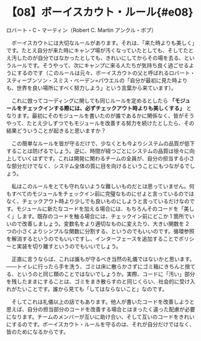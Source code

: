 # 【08】ボーイスカウト・ルール{#e08}

<div class="author">ロバート・C・マーティン（Robert C. Martin アンクル・ボブ）</div>

　ボーイスカウトには大切なルールがあります。それは、「来た時よりも美しく」です。たとえ自分が来た時にキャンプ場が汚くなっていたとしても、そしてたとえ汚したのが自分ではなかったとしても、きれいにしてからその場を去る、というルールです。そうやって、次にキャンプに来る人たちが気持ち良く過ごせるようにするのです（このルールは元々、ボーイスカウトの父と呼ばれるロバート・スティーブンソン・スミス・ベーデン=パウエルの「自分が最初に見た時よりも、世界を良い場所にすべく努力しよう」という言葉から来ています）。

　これに倣ってコーディングに関しても同じルールを定めるとしたら **「モジュールをチェックインする際には、必ずチェックアウト時よりも美しくする」** となります。最初にそのモジュールを書いたのが誰であるかに関係なく、皆がそうやって、たとえ少しずつでもモジュールを改善する努力を続けたとしたら、その結果どういうことが起きると思いますか？

　この簡単なルールを皆が守るだけで、少なくとも今よりシステムの品質が低下することは防げるでしょう。逆に、時間が経つごとにシステムの品質は徐々に向上していくはずです。これは開発に関わるチームの全員が、自分の担当する小さな部分だけでなく、システム全体の質に目を向けるということにもつながるでしょう。

　私はこのルールをとても守れないような難しいものだとは思っていません。何もすべてのモジュールをチェックイン前に完璧なものにせよと言っているのではなく、チェックアウト時より少しでも良いものにしようと言っているだけなのです。モジュールに新たなコードを加える場合には、もちろんそのコードを「美しく」します。既存のコードを触る場合には、チェックイン前にどこか 1 箇所でいいので改善しましょう。変数名をより適切なものに変えたり、大きい関数を 2 つの小さくよりシンプルな関数に分割する、というのでもいいのです。循環参照を解消するというのでもいいですし、インターフェースを追加することでポリシーと実装を切り離すというのでもいいでしょう。

　正直に言うならば、これは誰もが守るべき当然の礼儀ではないかと思います。&mdash;&mdash;トイレに行ったら手を洗う、ゴミは床に散らかさずにゴミ箱にきちんと捨てる、というのと同じ類のことではないでしょうか。実際、コードに「汚い」部分を残したままにすることは、ゴミをまき散らすのと同じくらい、社会的に受け入れがたいことです。誰から見ても「してはならないこと」なのです。

　そしてこれは礼儀以上の話でもあります。他人が書いたコードを改善しようと思えば、自分の担当部分のコードを改善する場合とはまったく違った配慮が必要になります。チームのメンバーが互いに助け合い、そして互いのコードをきれいにするのです。ボーイスカウト・ルールを守るのは、それが自分だけではなく、皆のためになるからです。
